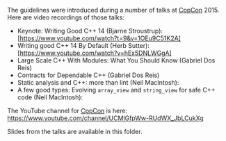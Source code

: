 The guidelines were introduced during a number of talks at [CppCon](http://cppcon.org) 2015.
Here are video recordings of those talks:

- Keynote: Writing Good C++ 14 (Bjarne Stroustrup): [https://www.youtube.com/watch?t=9&v=1OEu9C51K2A]
- Writing good C++ 14 By Default (Herb Sutter): [https://www.youtube.com/watch?v=hEx5DNLWGgA]
- Large Scale C++ With Modules: What You Should Know (Gabriel Dos Reis)
- Contracts for Dependable C++ (Gabriel Dos Reis)
- Static analysis and C++: more than lint (Neil MacIntosh):
- A few good types: Evolving `array_view` and `string_view` for safe C++ code (Neil MacIntosh): 

The YouTube channel for [CppCon](http://cppcon.org) is here: https://www.youtube.com/channel/UCMlGfpWw-RUdWX_JbLCukXg

Slides from the talks are available in this folder.
